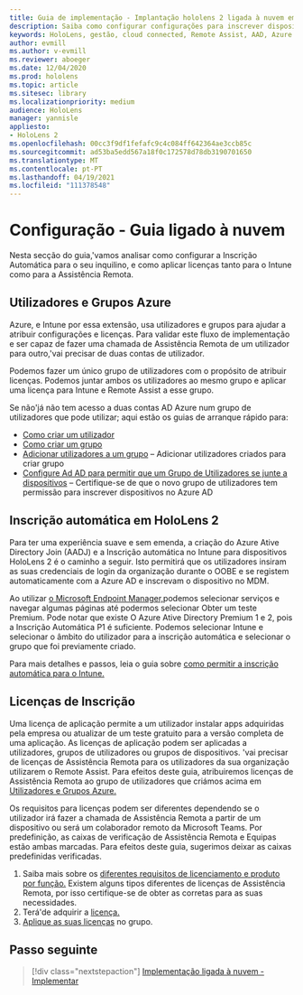 ```yaml
---
title: Guia de implementação - Implantação hololens 2 ligada à nuvem em escala com Assistência Remota - Configuração
description: Saiba como configurar configurações para inscrever dispositivos HoloLens numa rede Cloud Connected em escala com Remote Assist.
keywords: HoloLens, gestão, cloud connected, Remote Assist, AAD, Azure AD, MDM, Mobile Device Management
author: evmill
ms.author: v-evmill
ms.reviewer: aboeger
ms.date: 12/04/2020
ms.prod: hololens
ms.topic: article
ms.sitesec: library
ms.localizationpriority: medium
audience: HoloLens
manager: yannisle
appliesto:
- HoloLens 2
ms.openlocfilehash: 00cc3f9df1fefafc9c4c084ff642364ae3ccb85c
ms.sourcegitcommit: ad53ba5edd567a18f0c172578d78db3190701650
ms.translationtype: MT
ms.contentlocale: pt-PT
ms.lasthandoff: 04/19/2021
ms.locfileid: "111378548"
---
```

# <a name="configure---cloud-connected-guide"></a>Configuração - Guia ligado à nuvem

Nesta secção do guia,&#39;vamos analisar como configurar a Inscrição Automática para o seu inquilino, e como aplicar licenças tanto para o Intune como para a Assistência Remota.

## <a name="azure-users-and-groups"></a>Utilizadores e Grupos Azure

Azure, e Intune por essa extensão, usa utilizadores e grupos para ajudar a atribuir configurações e licenças. Para validar este fluxo de implementação e ser capaz de fazer uma chamada de Assistência Remota de um utilizador para outro,&#39;vai precisar de duas contas de utilizador.

Podemos fazer um único grupo de utilizadores com o propósito de atribuir licenças. Podemos juntar ambos os utilizadores ao mesmo grupo e aplicar uma licença para Intune e Remote Assist a esse grupo.

Se não&#39;já não tem acesso a duas contas AD Azure num grupo de utilizadores que pode utilizar; aqui estão os guias de arranque rápido para:

- [Como criar um utilizador](https://docs.microsoft.com/mem/intune/fundamentals/quickstart-create-user)
- [Como criar um grupo](https://docs.microsoft.com/mem/intune/fundamentals/quickstart-create-group)
- [Adicionar utilizadores a um grupo](https://docs.microsoft.com/azure/active-directory/fundamentals/active-directory-groups-members-azure-portal) – Adicionar utilizadores criados para criar grupo
- [Configure Ad AD para permitir que um Grupo de Utilizadores se junte a dispositivos](https://docs.microsoft.com/azure/active-directory/devices/azureadjoin-plan#configure-your-device-settings) – Certifique-se de que o novo grupo de utilizadores tem permissão para inscrever dispositivos no Azure AD

## <a name="auto-enrollment-on-hololens-2"></a>Inscrição automática em HoloLens 2

Para ter uma experiência suave e sem emenda, a criação do Azure Ative Directory Join (AADJ) e a Inscrição automática no Intune para dispositivos HoloLens 2 é o caminho a seguir. Isto permitirá que os utilizadores insiram as suas credenciais de login da organização durante o OOBE e se registem automaticamente com a Azure AD e inscrevam o dispositivo no MDM.

Ao utilizar [o Microsoft Endpoint Manager,](https://endpoint.microsoft.com/#home)podemos selecionar serviços e navegar algumas páginas até podermos selecionar Obter um teste Premium. Pode notar que existe O Azure Ative Directory Premium 1 e 2, pois a Inscrição Automática P1 é suficiente. Podemos selecionar Intune e selecionar o âmbito do utilizador para a inscrição automática e selecionar o grupo que foi previamente criado.

Para mais detalhes e passos, leia o guia sobre [como permitir a inscrição automática para o Intune.](https://docs.microsoft.com/mem/intune/enrollment/quickstart-setup-auto-enrollment)

## <a name="application-licenses"></a>Licenças de Inscrição

Uma licença de aplicação permite a um utilizador instalar apps adquiridas pela empresa ou atualizar de um teste gratuito para a versão completa de uma aplicação. As licenças de aplicação podem ser aplicadas a utilizadores, grupos de utilizadores ou grupos de dispositivos. &#39;vai precisar de licenças de Assistência Remota para os utilizadores da sua organização utilizarem o Remote Assist. Para efeitos deste guia, atribuiremos licenças de Assistência Remota ao grupo de utilizadores que criámos acima em [Utilizadores e Grupos Azure.](hololens2-cloud-connected-configure.md#azure-users-and-groups)

Os requisitos para licenças podem ser diferentes dependendo se o utilizador irá fazer a chamada de Assistência Remota a partir de um dispositivo ou será um colaborador remoto da Microsoft Teams. Por predefinição, as caixas de verificação de Assistência Remota e Equipas estão ambas marcadas. Para efeitos deste guia, sugerimos deixar as caixas predefinidas verificadas.

1. Saiba mais sobre os [diferentes requisitos de licenciamento e produto por função.](https://docs.microsoft.com/dynamics365/mixed-reality/remote-assist/requirements#licensing-and-product-requirements-per-role) Existem alguns tipos diferentes de licenças de Assistência Remota, por isso certifique-se de obter as corretas para as suas necessidades.
2. Terá&#39;de adquirir a [licença.](https://docs.microsoft.com/dynamics365/mixed-reality/remote-assist/buy-remote-assist)
3. [Aplique as suas licenças](https://docs.microsoft.com/dynamics365/mixed-reality/remote-assist/deploy-remote-assist) no grupo.

## <a name="next-step"></a>Passo seguinte

> [!div class="nextstepaction"]
> [Implementação ligada à nuvem - Implementar](hololens2-cloud-connected-deploy.md)